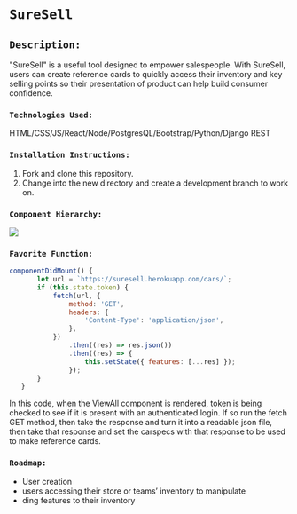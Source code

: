 # `SureSell`

## `Description:`

"SureSell" is a useful tool designed to empower salespeople. With SureSell, users can create reference cards to quickly access their inventory and key selling points so their presentation of product can help build consumer confidence.

### `Technologies Used:`

HTML/CSS/JS/React/Node/PostgresQL/Bootstrap/Python/Django REST

### `Installation Instructions:`

1. Fork and clone this repository.
1. Change into the new directory and create a development branch to work on.

### `Component Hierarchy:`
![](https://user-images.githubusercontent.com/65630204/93153894-3faaa580-f6d0-11ea-85c9-a463fe312a43.png)


### `Favorite Function:`
```javascript
componentDidMount() {
       let url = `https://suresell.herokuapp.com/cars/`;
       if (this.state.token) {
           fetch(url, {
               method: 'GET',
               headers: {
                   'Content-Type': 'application/json',
               },
           })
               .then((res) => res.json())
               .then((res) => {
                   this.setState({ features: [...res] });
               });
       }
   }

```
In this code, when the ViewAll component is rendered, token is being checked to see if it is present with an authenticated login. If so run the fetch GET method, then take the response and turn it into a readable json file, then take that response and set the carspecs with that response to be used to make reference cards.


### `Roadmap:`
- User creation
- users accessing their store or teams’ inventory to manipulate
- ding features to their inventory